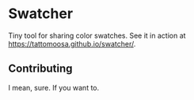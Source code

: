 # Swatcher
Tiny tool for sharing color swatches. See it in action at https://tattomoosa.github.io/swatcher/.

## Contributing
I mean, sure. If you want to.
